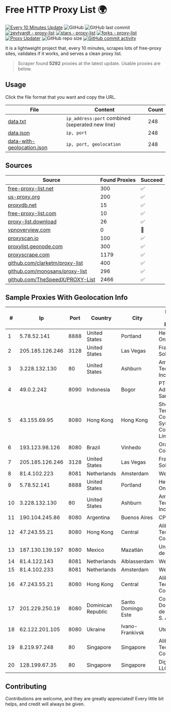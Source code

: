
# Free HTTP Proxy List 🌍

[![Every 10 Minutes Update](https://github.com/mertguvencli/http-proxy-list/actions/workflows/main.yml/badge.svg?branch=main)](https://github.com/mertguvencli/http-proxy-list/actions/workflows/main.yml)
![GitHub](https://img.shields.io/github/license/mertguvencli/http-proxy-list)
![GitHub last commit](https://img.shields.io/github/last-commit/mertguvencli/http-proxy-list)
[![zevtyardt - proxy-list](https://img.shields.io/static/v1?label=zevtyardt&message=proxy-list&color=blue&logo=github)](https://github.com/zevtyardt/proxy-list "Go to GitHub repo")
[![stars - proxy-list](https://img.shields.io/github/stars/zevtyardt/proxy-list?style=social)](https://github.com/zevtyardt/proxy-list)
[![forks - proxy-list](https://img.shields.io/github/forks/zevtyardt/proxy-list?style=social)](https://github.com/zevtyardt/proxy-list)
[![Proxy Updater](https://github.com/zevtyardt/proxy-list/workflows/Proxy%20Updater/badge.svg)](https://github.com/zevtyardt/proxy-list/actions?query=workflow:"Proxy+Updater")
![GitHub repo size](https://img.shields.io/github/repo-size/zevtyardt/proxy-list)
[![GitHub commit activity](https://img.shields.io/github/commit-activity/m/zevtyardt/proxy-list?logo=commits)](https://github.com/zevtyardt/proxy-list/commits/main)

It is a lightweight project that, every 10 minutes, scrapes lots of free-proxy sites, validates if it works, and serves a clean proxy list.

> Scraper found **5292** proxies at the latest update. Usable proxies are below.

## Usage

Click the file format that you want and copy the URL.

|File|Content|Count|
|----|-------|-----|
|[data.txt](https://raw.githubusercontent.com/mertguvencli/http-proxy-list/main/proxy-list/data.txt)|`ip_address:port` combined (seperated new line)|248|
|[data.json](https://raw.githubusercontent.com/mertguvencli/http-proxy-list/main/proxy-list/data.json)|`ip, port`|248|
|[data-with-geolocation.json](https://raw.githubusercontent.com/mertguvencli/http-proxy-list/main/proxy-list/data-with-geolocation.json)|`ip, port, geolocation`|248|

## Sources

|Source|Found Proxies|Succeed|
|------|-------------|-------|
|[free-proxy-list.net](https://free-proxy-list.net)|300|✅|
|[us-proxy.org](https://www.us-proxy.org)|200|✅|
|[proxydb.net](http://proxydb.net)|15|✅|
|[free-proxy-list.com](https://free-proxy-list.com/?page=&port=&type%5B%5D=http&type%5B%5D=https&up_time=0&search=Search)|10|✅|
|[proxy-list.download](https://www.proxy-list.download/HTTP)|26|✅|
|[vpnoverview.com](https://vpnoverview.com/privacy/anonymous-browsing/free-proxy-servers)|0|🚫|
|[proxyscan.io](https://www.proxyscan.io)|100|✅|
|[proxylist.geonode.com](https://proxylist.geonode.com/api/proxy-list?limit=300&page=1&sort_by=lastChecked&sort_type=desc&protocols=http,https)|300|✅|
|[proxyscrape.com](https://api.proxyscrape.com/v2/?request=displayproxies&protocol=http&timeout=10000&country=all&ssl=all&anonymity=all)|1179|✅|
|[github.com/clarketm/proxy-list](https://raw.githubusercontent.com/clarketm/proxy-list/master/proxy-list-raw.txt)|400|✅|
|[github.com/monosans/proxy-list](https://raw.githubusercontent.com/monosans/proxy-list/main/proxies/http.txt)|296|✅|
|[github.com/TheSpeedX/PROXY-List](https://raw.githubusercontent.com/TheSpeedX/PROXY-List/master/http.txt)|2466|✅|


## Sample Proxies With Geolocation Info

|#|Ip|Port|Country|City|Internet Service Provider|
|-|--|----|-------|----|-------------------------|
|1|5.78.52.141|8888|United States|Portland|Hetzner Online GmbH|
|2|205.185.126.246|3128|United States|Las Vegas|FranTech Solutions|
|3|3.228.132.130|80|United States|Ashburn|Amazon Technologies Inc.|
|4|49.0.2.242|8090|Indonesia|Bogor|PT Usaha Adi Sanggoro|
|5|43.155.69.95|8080|Hong Kong|Hong Kong|Shenzhen Tencent Computer Systems Company Limited|
|6|193.123.98.126|8080|Brazil|Vinhedo|Oracle Corporation|
|7|205.185.126.246|3128|United States|Las Vegas|FranTech Solutions|
|8|81.4.102.223|8081|Netherlands|Amsterdam|WeservIT|
|9|5.78.52.141|8888|United States|Portland|Hetzner Online GmbH|
|10|3.228.132.130|80|United States|Ashburn|Amazon Technologies Inc.|
|11|190.104.245.86|8080|Argentina|Buenos Aires|CPS|
|12|47.243.55.21|8080|Hong Kong|Central|Alibaba (US) Technology Co., Ltd.|
|13|187.130.139.197|8080|Mexico|Mazatlán|Uninet S.A. de C.V.|
|14|81.4.122.143|8081|Netherlands|Alblasserdam|WeservIT|
|15|81.4.102.233|8081|Netherlands|Amsterdam|WeservIT|
|16|47.243.55.21|8080|Hong Kong|Central|Alibaba (US) Technology Co., Ltd.|
|17|201.229.250.19|8080|Dominican Republic|Santo Domingo Este|Compañía Dominicana de Teléfonos S. A.|
|18|62.122.201.105|8080|Ukraine|Ivano-Frankivsk|Uteam LTD|
|19|8.219.97.248|80|Singapore|Singapore|Alibaba (US) Technology Co., Ltd.|
|20|128.199.67.35|80|Singapore|Singapore|DigitalOcean, LLC|



## Contributing

Contributions are welcome, and they are greatly appreciated! Every
little bit helps, and credit will always be given.

